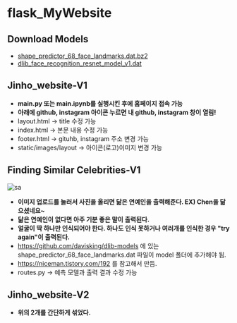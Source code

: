# flask_MyWebsite

## Download Models
- [shape_predictor_68_face_landmarks.dat.bz2](https://github.com/davisking/dlib-models/raw/master/shape_predictor_68_face_landmarks.dat.bz2)
- [dlib_face_recognition_resnet_model_v1.dat](https://github.com/kairess/simple_face_recognition/raw/master/models/dlib_face_recognition_resnet_model_v1.dat)

## Jinho_website-V1  
- **main.py 또는 main.ipynb를 실행시킨 후에 홈페이지 접속 가능**  
- **아래에  github, instagram 아이콘 누르면 내 github, instagram 창이 열림!**  
- layout.html -> title 수정 가능  
- index.html -> 본문 내용 수정 가능  
- footer.html -> gituhb, instagram 주소 변경 가능  
- static/images/layout -> 아이콘(로고)이미지 변경 가능  


## Finding Similar Celebrities-V1
![sa](https://user-images.githubusercontent.com/29765855/81027739-c85f3c80-8eb9-11ea-8bb8-f5382838f5b0.PNG)  

- **이미지 업로드를 눌러서 사진을 올리면 닮은 연예인을 출력해준다.  EX) Chen을 닮으셨네요~**  
- **닮은 연예인이 없다면 아주 기분 좋은 말이 출력된다.**  
- **얼굴이 딱 하나만 인식되어야 한다. 하나도 인식 못하거나 여러개를 인식한 경우 "try again"이 출력된다.**   
- https://github.com/davisking/dlib-models 에 있는 shape_predictor_68_face_landmarks.dat 파일이 model 폴더에 추가해야 됨.
- https://niceman.tistory.com/192 를 참고해서 만듬.  
- routes.py -> 예측 모델과 출력 결과 수정 가능  


## Jinho_website-V2  
- **위의 2개를 간단하게 섞었다.**   

## 
